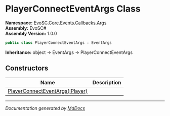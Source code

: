 ﻿<!--  
  <auto-generated>   
    The contents of this file were generated by a tool.  
    Changes to this file may be list if the file is regenerated  
  </auto-generated>   
-->

# PlayerConnectEventArgs Class

**Namespace:** [EvoSC.Core.Events.Callbacks.Args](../index.md)  
**Assembly:** EvoSC\#  
**Assembly Version:** 1.0.0

```csharp
public class PlayerConnectEventArgs : EventArgs
```

**Inheritance:** object → EventArgs → PlayerConnectEventArgs

## Constructors

| Name                                                     | Description |
| -------------------------------------------------------- | ----------- |
| [PlayerConnectEventArgs(IPlayer)](constructors/index.md) |             |

___

*Documentation generated by [MdDocs](https://github.com/ap0llo/mddocs)*
